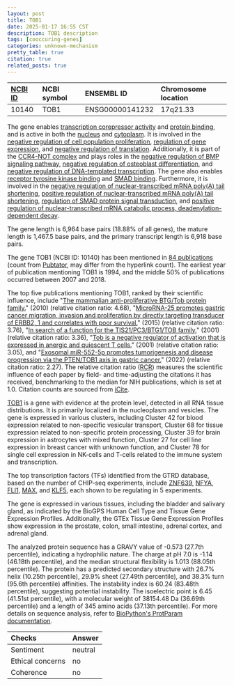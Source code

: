 ```yaml
---
layout: post
title: TOB1
date: 2025-01-17 16:55 CST
description: TOB1 description
tags: [cooccuring-genes]
categories: unknown-mechanism
pretty_table: true
citation: true
related_posts: true
---
```




| [NCBI ID](https://www.ncbi.nlm.nih.gov/gene/10140) | NCBI symbol | ENSEMBL ID | Chromosome location |
| :-------- | :------- | :-------- | :------- |
| 10140  | TOB1 | ENSG00000141232 | 17q21.33 |



The gene enables [transcription corepressor activity](https://amigo.geneontology.org/amigo/term/GO:0003714) and [protein binding](https://amigo.geneontology.org/amigo/term/GO:0005515), and is active in both the [nucleus](https://amigo.geneontology.org/amigo/term/GO:0005634) and [cytoplasm](https://amigo.geneontology.org/amigo/term/GO:0005737). It is involved in the [negative regulation of cell population proliferation](https://amigo.geneontology.org/amigo/term/GO:0008285), [regulation of gene expression](https://amigo.geneontology.org/amigo/term/GO:0010468), and [negative regulation of translation](https://amigo.geneontology.org/amigo/term/GO:0017148). Additionally, it is part of the [CCR4-NOT complex](https://amigo.geneontology.org/amigo/term/GO:0030014) and plays roles in the [negative regulation of BMP signaling pathway](https://amigo.geneontology.org/amigo/term/GO:0030514), [negative regulation of osteoblast differentiation](https://amigo.geneontology.org/amigo/term/GO:0045668), and [negative regulation of DNA-templated transcription](https://amigo.geneontology.org/amigo/term/GO:0045892). The gene also enables [receptor tyrosine kinase binding](https://amigo.geneontology.org/amigo/term/GO:0030971) and [SMAD binding](https://amigo.geneontology.org/amigo/term/GO:0046332). Furthermore, it is involved in the [negative regulation of nuclear-transcribed mRNA poly(A) tail shortening](https://amigo.geneontology.org/amigo/term/GO:0060212), [positive regulation of nuclear-transcribed mRNA poly(A) tail shortening](https://amigo.geneontology.org/amigo/term/GO:0060213), [regulation of SMAD protein signal transduction](https://amigo.geneontology.org/amigo/term/GO:0060390), and [positive regulation of nuclear-transcribed mRNA catabolic process, deadenylation-dependent decay](https://amigo.geneontology.org/amigo/term/GO:1900153).


The gene length is 6,964 base pairs (18.88% of all genes), the mature length is 1,467.5 base pairs, and the primary transcript length is 6,918 base pairs.


The gene TOB1 (NCBI ID: 10140) has been mentioned in [84 publications](https://pubmed.ncbi.nlm.nih.gov/?term=%22TOB1%22) (count from [Pubtator](https://academic.oup.com/nar/article/47/W1/W587/5494727), may differ from the hyperlink count). The earliest year of publication mentioning TOB1 is 1994, and the middle 50% of publications occurred between 2007 and 2018.


The top five publications mentioning TOB1, ranked by their scientific influence, include "[The mammalian anti-proliferative BTG/Tob protein family.](https://pubmed.ncbi.nlm.nih.gov/19746446)" (2010) (relative citation ratio: 4.68), "[MicroRNA-25 promotes gastric cancer migration, invasion and proliferation by directly targeting transducer of ERBB2, 1 and correlates with poor survival.](https://pubmed.ncbi.nlm.nih.gov/25043310)" (2015) (relative citation ratio: 3.76), "[In search of a function for the TIS21/PC3/BTG1/TOB family.](https://pubmed.ncbi.nlm.nih.gov/11377414)" (2001) (relative citation ratio: 3.36), "[Tob is a negative regulator of activation that is expressed in anergic and quiescent T cells.](https://pubmed.ncbi.nlm.nih.gov/11694881)" (2001) (relative citation ratio: 3.05), and "[Exosomal miR-552-5p promotes tumorigenesis and disease progression via the PTEN/TOB1 axis in gastric cancer.](https://pubmed.ncbi.nlm.nih.gov/35154457)" (2022) (relative citation ratio: 2.27). The relative citation ratio ([RCR](https://journals.plos.org/plosbiology/article?id=10.1371/journal.pbio.1002541)) measures the scientific influence of each paper by field- and time-adjusting the citations it has received, benchmarking to the median for NIH publications, which is set at 1.0. Citation counts are sourced from [iCite](https://icite.od.nih.gov).


[TOB1](https://www.proteinatlas.org/ENSG00000141232-TOB1) is a gene with evidence at the protein level, detected in all RNA tissue distributions. It is primarily localized in the nucleoplasm and vesicles. The gene is expressed in various clusters, including Cluster 42 for blood expression related to non-specific vesicular transport, Cluster 68 for tissue expression related to non-specific protein processing, Cluster 39 for brain expression in astrocytes with mixed function, Cluster 27 for cell line expression in breast cancer with unknown function, and Cluster 78 for single cell expression in NK-cells and T-cells related to the immune system and transcription.


The top transcription factors (TFs) identified from the GTRD database, based on the number of CHIP-seq experiments, include [ZNF639](https://www.ncbi.nlm.nih.gov/gene/51193), [NFYA](https://www.ncbi.nlm.nih.gov/gene/4800), [FLI1](https://www.ncbi.nlm.nih.gov/gene/2313), [MAX](https://www.ncbi.nlm.nih.gov/gene/4149), and [KLF5](https://www.ncbi.nlm.nih.gov/gene/688), each shown to be regulating in 5 experiments.





The gene is expressed in various tissues, including the bladder and salivary gland, as indicated by the BioGPS Human Cell Type and Tissue Gene Expression Profiles. Additionally, the GTEx Tissue Gene Expression Profiles show expression in the prostate, colon, small intestine, adrenal cortex, and adrenal gland.




The analyzed protein sequence has a GRAVY value of -0.573 (27.7th percentile), indicating a hydrophilic nature. The charge at pH 7.0 is -1.14 (46.18th percentile), and the median structural flexibility is 1.013 (88.05th percentile). The protein has a predicted secondary structure with 26.7% helix (10.25th percentile), 29.9% sheet (27.49th percentile), and 38.3% turn (95.6th percentile) affinities. The instability index is 60.24 (83.48th percentile), suggesting potential instability. The isoelectric point is 6.45 (41.51st percentile), with a molecular weight of 38154.48 Da (36.69th percentile) and a length of 345 amino acids (37.13th percentile). For more details on sequence analysis, refer to [BioPython's ProtParam documentation](https://biopython.org/docs/1.75/api/Bio.SeqUtils.ProtParam.html).





| Checks    | Answer |
| :-------- | :------- |
| Sentiment  | neutral   |
| Ethical concerns | no     |
| Coherence    | no    |